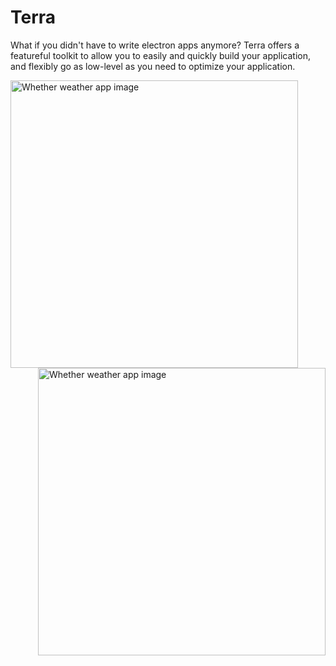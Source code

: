 # Terra
What if you didn't have to write electron apps anymore? Terra offers a featureful toolkit to allow you to easily and quickly build your application, and flexibly go as low-level as you need to optimize your application.

<img src="https://github.com/chris-montero/terra/blob/master/showcase/whether.png?raw=true" align="left" alt="Whether weather app image" height=460px>
<img src="https://github.com/chris-montero/terra/blob/master/showcase/mathgraph.png?raw=true" align="right" alt="Whether weather app image" height=460px>
